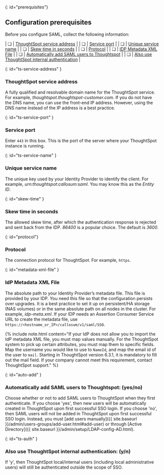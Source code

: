{: id="prerequisites"}
## Configuration prerequisites

Before you configure SAML, collect the following information:

| &#10063; | [ThoughtSpot service address](#ts-service-address) |
| &#10063; | [Service port](#ts-service-port) |
| &#10063; | [Unique service name](#ts-service-name) |
| &#10063; | [Skew time in seconds](#skew-time) |
| &#10063; | [Protocol](#protocol) |
| &#10063; | [IDP Metadata XML File](#metadata-xml-file) |
| &#10063; | [Automatically add SAML users to Thoughtspot](#auto-add) |
| &#10063; | [Also use ThoughtSpot internal authentication](#ts-auth) |

{: id="ts-service-address" }
### ThoughtSpot service address
A fully qualified and resolvable domain name for the ThoughtSpot service. For example, *thoughtspot.thoughtspot-customer.com*. If you do not have the DNS name, you can use the front-end IP address. However, using the DNS name instead of the IP address is a best practice.

{: id="ts-service-port" }
### Service port
Enter `443` in this box. This is the port of the server where your ThoughtSpot instance is running.

{: id="ts-service-name" }
### Unique service name
The unique key used by your Identity Provider to identify the client. For example, *urn:thoughtspot:callosum:saml*. You may know this as the *Entity ID*.

{: id="skew-time" }
### Skew time in seconds
The allowed skew time, after which the authentication response is rejected and sent back from the IDP. *86400* is a popular choice. The default is *3600*.

{: id="protocol"}
### Protocol
The connection protocol for ThoughtSpot. For example, `https`.

{: id="metadata-xml-file" }
### IdP Metadata XML File
The absolute path to your Identity Provider’s metadata file. This file is provided by your IDP. You need this file so that the configuration persists over upgrades. It is a best practice to set it up on persistent/HA storage (NAS volumes) or in the same absolute path on all nodes in the cluster. For example, *idp-meta.xml*. If your IDP needs an Assertion Consumer Service URL to create the metadata file, use `https://<hostname_or_IP>/callosum/v1/saml/SSO`.

{% include note.html content="If your IdP does not allow you to import the IdP metadata XML file, you must map values manually. For the ThoughtSpot system to pick up certain attributes, you must map them to specific fields. Map the username you would like to use to <code>NameId</code>, and map the email id of the user to <code>mail</code>. Starting in ThoughtSpot version 6.3.1, it is mandatory to fill out the mail field. If your company cannot meet this requirement, contact ThoughtSpot support." %}

{: id="auto-add" }
### Automatically add SAML users to Thoughtspot: (yes/no)
Choose whether or not to add SAML users to ThoughtSpot when they first authenticate. If you choose 'yes', then new users will be automatically created in ThoughtSpot upon first successful SSO login. If you choose 'no', then SAML users will not be added in ThoughtSpot upon first successful SSO login. Instead, you must [add users manually]({{ site.baseurl }}/admin/users-groups/add-user.html#add-user) or through [Active Directory]({{ site.baseurl }}/admin/setup/LDAP-config-AD.html).

{: id="ts-auth" }
### Also use ThoughtSpot internal authentication: (y/n)

If 'y', then ThoughtSpot local/internal users (including local administrative users) will still be authenticated outside the scope of SSO.
